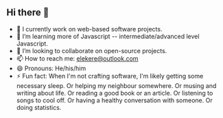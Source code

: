 ## Hi there 👋

<!--
**elekere/elekere** is a ✨ _special_ ✨ repository because its `README.md` (this file) appears on your GitHub profile.

Here are some ideas to get you started:

- 🔭 I’m currently working on ...
- 🌱 I’m currently learning ...
- 👯 I’m looking to collaborate on ...
- 🤔 I’m looking for help with ...
- 💬 Ask me about ...
- 📫 How to reach me: ...
- 😄 Pronouns: ...
- ⚡ Fun fact: ...
-->

- 🔭 I currently work on web-based software projects.
- 🌱 I’m learning more of Javascript -- intermediate/advanced level Javascript.
- 👯 I’m looking to collaborate on open-source projects.
- 📫 How to reach me: elekere@outlook.com
- 😄 Pronouns: He/his/him
- ⚡ Fun fact: When I'm not crafting software, I'm likely getting some necessary sleep. Or helping my neighbour somewhere. Or musing and writing about life. Or reading a good book or an article. Or listening to songs to cool off. Or having a healthy conversation with someone. Or doing statistics.
